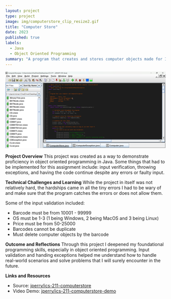 ```yaml
---
layout: project
type: project
image: img/computerstore_clip_resize2.gif
title: "Computer Store"
date: 2023
published: true
labels:
  - Java
  - Object Oriented Programming
summary: "A program that creates and stores computer objects made for ICS 211."
---
```

<img class="img-fluid" src="../img/computerstore project.png">

**Project Overview**
This project was created as a way to demonstrate proficiency in object oriented programming in Java. Some things that had to be implemented for this assignment include: input verification, throwing exceptions, and having the code continue despite any errors or faulty input.

**Technical Challenges and Learning**
While the project in itself was not relatively hard, the hardships came in all the tiny errors I had to be wary of and make sure that the program catches the errors or does not allow them.

Some of the input validation included:
- Barcode must be from 10001 - 99999
- OS must be 1-3 (1 being Windows, 2 being MacOS and 3 being Linux)
- Price must be from 50-25000
- Barcodes cannot be duplicate
- Must delete computer objects by the barcode

**Outcome and Reflections**
Through this project I deepened my foundational programming skills, especially in object oriented programming. Input validation and handing exceptions helped me understand how to handle real-world scenarios and solve problems that I will surely encounter in the future.

**Links and Resources**
- Source: <a href="https://github.com/jperry808/computerstore"><i class="large github icon "></i>jperry/ics-211-computerstore</a>
- Video Demo: <a href="https://youtu.be/3tyZNfhP28Q"><i class="large github icon "></i>jperry/ics-211-computerstore-demo</a>
